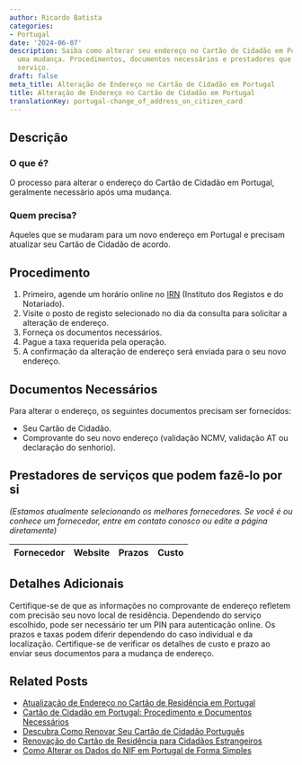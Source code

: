```yaml
---
author: Ricardo Batista
categories:
- Portugal
date: '2024-06-07'
description: Saiba como alterar seu endereço no Cartão de Cidadão em Portugal após
  uma mudança. Procedimentos, documentos necessários e prestadores que oferecem o
  serviço.
draft: false
meta_title: Alteração de Endereço no Cartão de Cidadão em Portugal
title: Alteração de Endereço no Cartão de Cidadão em Portugal
translationKey: portugal-change_of_address_on_citizen_card
---
```



## Descrição
### O que é?
O processo para alterar o endereço do Cartão de Cidadão em Portugal, geralmente necessário após uma mudança.
### Quem precisa?
Aqueles que se mudaram para um novo endereço em Portugal e precisam atualizar seu Cartão de Cidadão de acordo.

## Procedimento
1. Primeiro, agende um horário online no [IRN](https://agendamento.irn.justica.gov.pt/menu) (Instituto dos Registos e do Notariado).
2. Visite o posto de registo selecionado no dia da consulta para solicitar a alteração de endereço.
3. Forneça os documentos necessários.
4. Pague a taxa requerida pela operação.
5. A confirmação da alteração de endereço será enviada para o seu novo endereço.

## Documentos Necessários
Para alterar o endereço, os seguintes documentos precisam ser fornecidos:
- Seu Cartão de Cidadão.
- Comprovante do seu novo endereço (validação NCMV, validação AT ou declaração do senhorio).

## Prestadores de serviços que podem fazê-lo por si
_(Estamos atualmente selecionando os melhores fornecedores. Se você é ou conhece um fornecedor, entre em contato conosco ou edite a página diretamente)_

| Fornecedor      |     Website     |     Prazos       |       Custo      |
| :-------------: | :-------------: |  :-------------: | :-------------: |

## Detalhes Adicionais
Certifique-se de que as informações no comprovante de endereço refletem com precisão seu novo local de residência. Dependendo do serviço escolhido, pode ser necessário ter um PIN para autenticação online. Os prazos e taxas podem diferir dependendo do caso individual e da localização. Certifique-se de verificar os detalhes de custo e prazo ao enviar seus documentos para a mudança de endereço.


## Related Posts

- [Atualização de Endereço no Cartão de Residência em Portugal](https://tramitit.com/pt/guides/portugal/alteracao_de_morada_do_titulo_de_residencia/)
- [Cartão de Cidadão em Portugal: Procedimento e Documentos Necessários](https://tramitit.com/pt/guides/portugal/pedido_de_cartao_de_cidadao/)
- [Descubra Como Renovar Seu Cartão de Cidadão Português](https://tramitit.com/pt/guides/portugal/renovacao_de_cartao_de_cidadao/)
- [Renovação do Cartão de Residência para Cidadãos Estrangeiros](https://tramitit.com/pt/guides/portugal/renovacao_de_cartao_de_residente_para_cidadaos_estrangeiros/)
- [Como Alterar os Dados do NIF em Portugal de Forma Simples](https://tramitit.com/pt/guides/portugal/pedido_de_alteracao_de_dados_do_nif/)